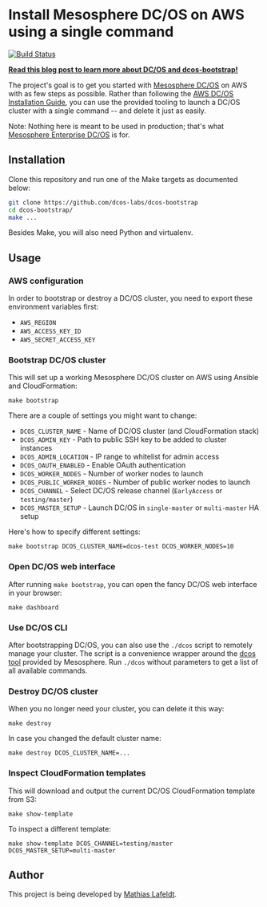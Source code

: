 # Install Mesosphere DC/OS on AWS using a single command

[![Build Status](https://travis-ci.org/dcos-labs/dcos-bootstrap.svg?branch=master)](https://travis-ci.org/dcos-labs/dcos-bootstrap)

**[Read this blog post to learn more about DC/OS and dcos-bootstrap!][blog]**

The project's goal is to get you started with [Mesosphere DC/OS] on AWS with as
few steps as possible. Rather than following the [AWS DC/OS Installation Guide],
you can use the provided tooling to launch a DC/OS cluster with a single command
-- and delete it just as easily.

Note: Nothing here is meant to be used in production; that's what [Mesosphere Enterprise DC/OS] is for.

## Installation

Clone this repository and run one of the Make targets as documented below:

```bash
git clone https://github.com/dcos-labs/dcos-bootstrap
cd dcos-bootstrap/
make ...
```

Besides Make, you will also need Python and virtualenv.

## Usage

### AWS configuration

In order to bootstrap or destroy a DC/OS cluster, you need to export these
environment variables first:

* `AWS_REGION`
* `AWS_ACCESS_KEY_ID`
* `AWS_SECRET_ACCESS_KEY`

### Bootstrap DC/OS cluster

This will set up a working Mesosphere DC/OS cluster on AWS using Ansible and
CloudFormation:

    make bootstrap

There are a couple of settings you might want to change:

* `DCOS_CLUSTER_NAME` - Name of DC/OS cluster (and CloudFormation stack)
* `DCOS_ADMIN_KEY` - Path to public SSH key to be added to cluster instances
* `DCOS_ADMIN_LOCATION` - IP range to whitelist for admin access
* `DCOS_OAUTH_ENABLED` - Enable OAuth authentication
* `DCOS_WORKER_NODES` - Number of worker nodes to launch
* `DCOS_PUBLIC_WORKER_NODES` - Number of public worker nodes to launch
* `DCOS_CHANNEL` - Select DC/OS release channel (`EarlyAccess` or `testing/master`)
* `DCOS_MASTER_SETUP` - Launch DC/OS in `single-master` or `multi-master` HA setup

Here's how to specify different settings:

    make bootstrap DCOS_CLUSTER_NAME=dcos-test DCOS_WORKER_NODES=10

### Open DC/OS web interface

After running `make bootstrap`, you can open the fancy DC/OS web interface in
your browser:

    make dashboard

### Use DC/OS CLI

After bootstrapping DC/OS, you can also use the `./dcos` script to remotely
manage your cluster. The script is a convenience wrapper around the [dcos tool]
provided by Mesosphere. Run `./dcos` without parameters to get a list of all
available commands.

### Destroy DC/OS cluster

When you no longer need your cluster, you can delete it this way:

    make destroy

In case you changed the default cluster name:

    make destroy DCOS_CLUSTER_NAME=...

### Inspect CloudFormation templates

This will download and output the current DC/OS CloudFormation template from S3:

    make show-template

To inspect a different template:

    make show-template DCOS_CHANNEL=testing/master DCOS_MASTER_SETUP=multi-master

## Author

This project is being developed by [Mathias Lafeldt](https://twitter.com/mlafeldt).

[Mesosphere DC/OS]: https://dcos.io/
[AWS DC/OS Installation Guide]: https://dcos.io/docs/latest/administration/installing/cloud/aws/
[Mesosphere Enterprise DC/OS]: https://mesosphere.com/enterprise/
[dcos tool]: https://dcos.io/docs/latest/usage/cli/
[blog]: https://mlafeldt.github.io/blog/getting-started-with-the-mesosphere-dcos/

